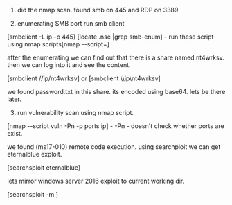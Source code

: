 1. did the nmap scan. found smb on 445 and RDP on 3389

2. enumerating SMB port
run smb client

[smbclient -L ip -p 445]
[locate .nse |grep smb-enum] - run these script using nmap scripts[nmap --script=]

after the enumerating we can find out that there is a share named nt4wrksv.  then we can log into it and see the content. 

[smbclient //ip/nt4wrksv] or [smbclient \\\\ip\\nt4wrksv]

we found password.txt in this share. its encoded using base64. lets be there later.

3. run vulnerability scan using nmap script.

[nmap --script vuln -Pn -p ports ip] - -Pn - doesn't check whether ports are exist.

we found (ms17-010) remote code execution. 
using searchploit we can get eternalblue exploit. 

[searchsploit eternalblue]

lets mirror windows server 2016 exploit to current working dir.

[searchsploit -m ]
